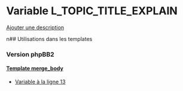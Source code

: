 # Variable L_TOPIC_TITLE_EXPLAIN
[Ajouter une description](https://fa-tvars.appspot.com/L_TOPIC_TITLE_EXPLAIN)

n## Utilisations dans les templates

### Version phpBB2

#### [Template merge_body](subsilver/merge_body.md)
* [Variable à la ligne 13](../subsilver/merge_body.tpl#L13)